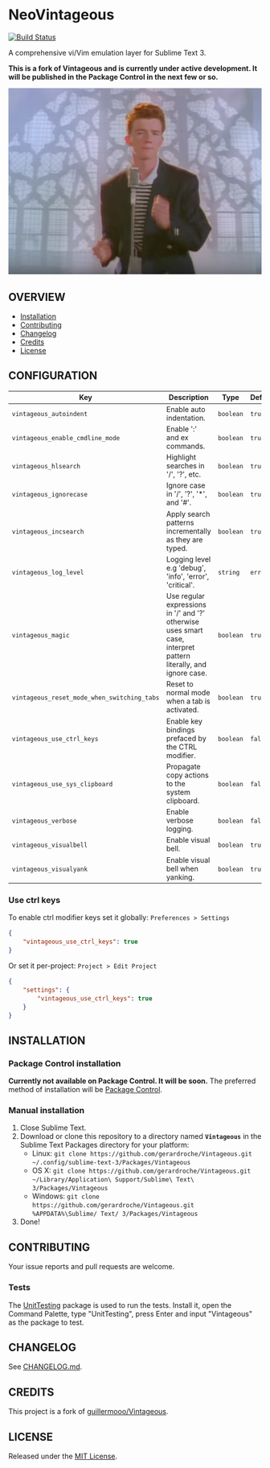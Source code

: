 # NeoVintageous

[![Build Status](https://travis-ci.org/gerardroche/Vintageous.svg?branch=master)](https://travis-ci.org/gerardroche/Vintageous)

A comprehensive vi/Vim emulation layer for Sublime Text 3.

**This is a fork of Vintageous and is currently under active development. It will be published in the Package Control in the next few or so.**

[![Rick Astley - Never Gonna Give You Up](rickroll.png)](https://www.youtube.com/watch?v=dQw4w9WgXcQ)

## OVERVIEW

* [Installation](#installation)
* [Contributing](#contributing)
* [Changelog](#changelog)
* [Credits](#credits)
* [License](#license)

## CONFIGURATION

Key | Description | Type | Default
----|-------------|------|--------
`vintageous_autoindent` | Enable auto indentation. | `boolean` | `true`
`vintageous_enable_cmdline_mode` | Enable ':' and ex commands. | `boolean` | `true`
`vintageous_hlsearch` | Highlight searches in '/', '?', etc. | `boolean` | `true`
`vintageous_ignorecase` | Ignore case in '/', '?', '*', and '#'. | `boolean` | `true`
`vintageous_incsearch` | Apply search patterns incrementally as they are typed. | `boolean` | `true`
`vintageous_log_level` | Logging level e.g 'debug', 'info', 'error', 'critical'. | `string` | `error`
`vintageous_magic` | Use regular expressions in '/' and '?' otherwise uses smart case, interpret pattern literally, and ignore case. | `boolean` | `true`
`vintageous_reset_mode_when_switching_tabs` | Reset to normal mode when a tab is activated. | `boolean` | `true`
`vintageous_use_ctrl_keys` | Enable key bindings prefaced by the CTRL modifier. | `boolean` | `false`
`vintageous_use_sys_clipboard` | Propagate copy actions to the system clipboard. | `boolean` | `false`
`vintageous_verbose` | Enable verbose logging. | `boolean` | `false`
`vintageous_visualbell` | Enable visual bell. | `boolean` | `true`
`vintageous_visualyank` | Enable visual bell when yanking. | `boolean` | `true`

### Use ctrl keys

To enable ctrl modifier keys set it globally: `Preferences > Settings`

```json
{
    "vintageous_use_ctrl_keys": true
}
```

Or set it per-project: `Project > Edit Project`

```json
{
    "settings": {
        "vintageous_use_ctrl_keys": true
    }
}
```

## INSTALLATION

### Package Control installation

**Currently not available on Package Control. It will be soon.** The preferred method of installation will be [Package Control](https://packagecontrol.io/browse/authors/gerardroche).

### Manual installation

1. Close Sublime Text.
2. Download or clone this repository to a directory named **`Vintageous`** in the Sublime Text Packages directory for your platform:
    * Linux: `git clone https://github.com/gerardroche/Vintageous.git ~/.config/sublime-text-3/Packages/Vintageous`
    * OS X: `git clone https://github.com/gerardroche/Vintageous.git ~/Library/Application\ Support/Sublime\ Text\ 3/Packages/Vintageous`
    * Windows: `git clone https://github.com/gerardroche/Vintageous.git %APPDATA%\Sublime/ Text/ 3/Packages/Vintageous`
3. Done!

## CONTRIBUTING

Your issue reports and pull requests are welcome.

### Tests

The [UnitTesting](https://github.com/randy3k/UnitTesting) package is used to run the tests. Install it, open the Command Palette, type "UnitTesting", press Enter and input "Vintageous" as the package to test.

## CHANGELOG

See [CHANGELOG.md](CHANGELOG.md).

## CREDITS

This project is a fork of [guillermooo/Vintageous](https://github.com/guillermooo/Vintageous).

## LICENSE

Released under the [MIT License](LICENSE).
